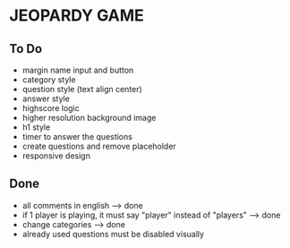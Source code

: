 # JEOPARDY GAME

## To Do

- margin name input and button
- category style
- question style (text align center)
- answer style
- highscore logic
- higher resolution background image
- h1 style
- timer to answer the questions
- create questions and remove placeholder
- responsive design

## Done

- all comments in english --> done 
- if 1 player is playing, it must say "player" instead of "players" --> done 
- change categories --> done
- already used questions must be disabled visually
